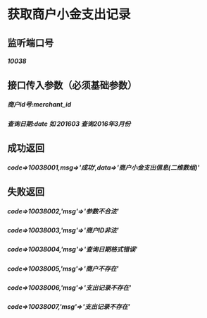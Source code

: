 # 获取商户小金支出记录
## 监听端口号
##### *10038*
## 接口传入参数（必须基础参数）
##### **商户id号**:*merchant_id*
##### **查询日期**:*date  如 201603 查询2016年3月份*
## 成功返回
##### **code=>10038001,msg=>'成功',data=>'商户小金支出信息(二维数组)'**
## 失败返回
##### **code=>10038002,'msg'=>'参数不合法'**
##### **code=>10038003,'msg'=>'商户ID非法'**
##### **code=>10038004,'msg'=>'查询日期格式错误'**
##### **code=>10038005,'msg'=>'商户不存在'**
##### **code=>10038006,'msg'=>'支出记录不存在'**
##### **code=>10038007,'msg'=>'支出记录不存在'**